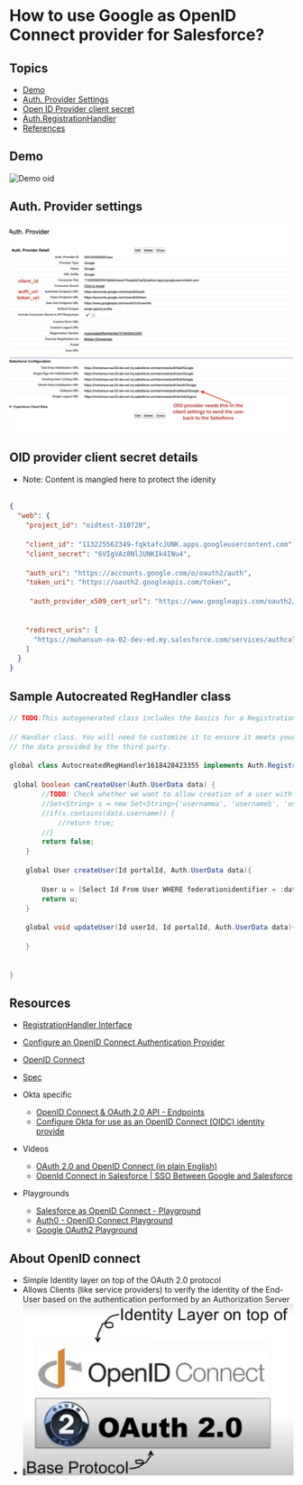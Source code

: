 # How to use Google as OpenID Connect provider for Salesforce?

## Topics

- [Demo](#demo)
- [Auth. Provider Settings](#ap)
- [Open ID Provider client secret](#cs)
- [Auth.RegistrationHandler](#rh)
- [References](#ref)

<a name='demo'></a>

## Demo
![Demo oid](img/openIdconnect-SF-Google-1.gif)


<a name='ap'></a>

## Auth. Provider settings
![auth provide settings](img/auth-provide-google-1.png)
<a name='cs'></a>

## OID provider client secret details
- Note: Content is mangled here to protect the idenity
```json

{
  "web": {
    "project_id": "oidtest-310720",
    
    "client_id": "113225562349-fqktafcJUNK.apps.googleusercontent.com",
    "client_secret": "6VIgVAz8NlJUNKIk4INu4",

    "auth_uri": "https://accounts.google.com/o/oauth2/auth",
    "token_uri": "https://oauth2.googleapis.com/token",
   
     "auth_provider_x509_cert_url": "https://www.googleapis.com/oauth2/v1/certs",


    "redirect_uris": [
      "https://mohansun-ea-02-dev-ed.my.salesforce.com/services/authcallback/Google"
    ]
  }
}

```
<a name='rh'></a>
## Sample Autocreated RegHandler class

```java 
// TODO:This autogenerated class includes the basics for a Registration

// Handler class. You will need to customize it to ensure it meets your needs and
// the data provided by the third party.

global class AutocreatedRegHandler1618428423355 implements Auth.RegistrationHandler {
   
 global boolean canCreateUser(Auth.UserData data) {
        //TODO: Check whether we want to allow creation of a user with this data
        //Set<String> s = new Set<String>{'usernamea', 'usernameb', 'usernamec'};
        //if(s.contains(data.username)) {
            //return true;
        //}
        return false;
    }

    global User createUser(Id portalId, Auth.UserData data){
        
        User u = [Select Id From User WHERE federationidentifier = :data.email LIMIT 1];
        return u;
    }

    global void updateUser(Id userId, Id portalId, Auth.UserData data){
         
    }


}
```

<a name='ref'></a>
## Resources

- [RegistrationHandler Interface](https://developer.salesforce.com/docs/atlas.en-us.apexcode.meta/apexcode/apex_auth_plugin.htm)
- [Configure an OpenID Connect Authentication Provider](https://developer.salesforce.com/docs/atlas.en-us.mobile_sdk.meta/mobile_sdk/sso_provider_openid_connect.htm)

- [OpenID Connect](https://openid.net/connect/)
- [Spec](https://openid.net/specs/openid-connect-basic-1_0.html)

- Okta specific
    - [OpenID Connect & OAuth 2.0 API - Endpoints ](https://developer.okta.com/docs/reference/api/oidc/)
    - [Configure Okta for use as an OpenID Connect (OIDC) identity provide](https://auth0.com/docs/protocols/configure-okta-as-oauth2-identity-provider)
- Videos
    - [OAuth 2.0 and OpenID Connect (in plain English)](https://www.youtube.com/watch?v=996OiexHze0)
    - [OpenId Connect in Salesforce | SSO Between Google and Salesforce](https://www.youtube.com/watch?v=0qNQ_YEIM8s)

- Playgrounds
    - [Salesforce as OpenID Connect - Playground](https://openidconnect.herokuapp.com/)
    - [Auth0 - OpenID Connect Playground](https://openidconnect.net/)
    - [Google OAuth2 Playground](https://developers.google.com/oauthplayground/)


## About OpenID connect
- Simple Identity layer on top of the OAuth 2.0 protocol
- Allows Clients (like service providers) to verify the identity of the End-User based on the authentication performed by an Authorization Server
- ![oid-1](img/oid-1.png)  
